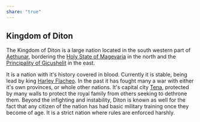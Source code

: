 ```yaml
---
share: "true"
---
```

## Kingdom of Diton
The Kingdom of Diton is a large nation located in the south western part of [Aethunar](./Aethunar.md), bordering the [Holy State of Magevaria](./Holy%20State%20of%20Magevaria.md) in the north and the [Principality of Gicushelit](./Principality%20of%20gicushelit.md) in the east.

It is a nation with it's history covered in blood. Currently it is stable, being lead by king [Harley Flacheo](Harley%20Flacheo.md). In the past it has fought many a war with either it's own provinces, or whole other nations. It's capital city [Tena](Tena.md), protected by many walls to protect the royal family from others seeking to dethrone them. Beyond the infighting and instability, Diton is known as well for the fact that any citizen of the nation has had basic military training once they become of age. It is a strict nation where rules are enforced harshly.
